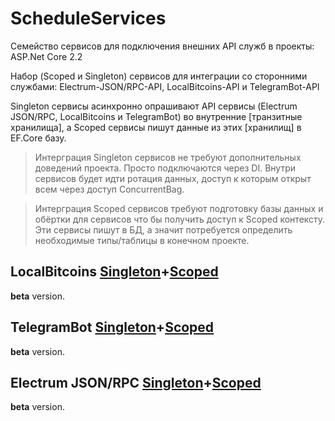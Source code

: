 # ScheduleServices
Семейство сервисов для подключения внешних API служб в проекты: ASP.Net Core 2.2

Набор (Scoped и Singleton) сервисов для интеграции со сторонними службами: Electrum-JSON/RPC-API, LocalBitcoins-API и TelegramBot-API

Singleton сервисы асинхронно опрашивают API сервисы (Electrum JSON/RPC, LocalBitcoins и TelegramBot) во внутренние [транзитные хранилища], а Scoped сервисы пишут данные из этих [хранилищ] в EF.Core базу.

> Интерграция Singleton сервисов не требуют дополнительных доведений проекта. Просто подключаются через DI. Внутри сервисов будет идти ротация данных, доступ к которым открыт всем через доступ ConcurrentBag<T>.

> Интерграция Scoped сервисов требуют подготовку базы данных и обёртки для сервисов что бы получить доступ к Scoped контексту. Эти сервисы пишут в БД, а значит потребуется определить необходимые типы/таблицы в конечном проекте.

## LocalBitcoins [Singleton](https://github.com/badhitman/ScheduleServices/tree/master/Singleton/LocalbitcoinsBtcRateSingletonAsyncScheduler)+[Scoped](https://github.com/badhitman/ScheduleServices/tree/master/Scoped/LocalbitcoinsBtcRateScopedSyncScheduler)
**beta** version.

## TelegramBot [Singleton](https://github.com/badhitman/ScheduleServices/tree/master/Singleton/TelegramBotSingletonAsyncSheduler)+[Scoped](https://github.com/badhitman/ScheduleServices/tree/master/Scoped/TelegramBotScopedSyncScheduler)
**beta** version.

## Electrum JSON/RPC  [Singleton](https://github.com/badhitman/ScheduleServices/tree/master/Singleton/ElectrumSingletonAsyncSheduler)+[Scoped](https://github.com/badhitman/ScheduleServices/tree/master/Scoped/ElectrumScopedSyncScheduler)
**beta** version.